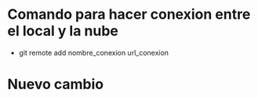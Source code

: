 # Comando para hacer conexion entre el local y la nube

- git remote add nombre_conexion url_conexion

# Nuevo cambio